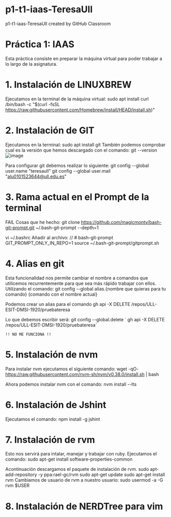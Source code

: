 # p1-t1-iaas-TeresaUll
p1-t1-iaas-TeresaUll created by GitHub Classroom

# Práctica 1: IAAS

Esta práctica consiste en preparar la máquina virtual para poder trabajar a lo largo de la asignatura. 


# 1. Instalación de LINUXBREW

Ejecutamos en la terminal de la máquina virtual:
    sudo apt install curl
    /bin/bash -c "$(curl -fsSL https://raw.githubusercontent.com/Homebrew/install/HEAD/install.sh)"

# 2. Instalación de GIT

Ejecutamos en la terminal:
    sudo apt install git 
También podemos comprobar cual es la versión que hemos descargado con el comando: 
    git --version 
![image](/Users/teresabonetcosta/Desktop/capt1git.png)

Para configurar git debemos realizar lo siguiente: 
    git config --global user.name "teresaull"
    git config --global user.mail "alu0101523644@ull.edu.es"
    

# 3. Rama actual en el Prompt de la terminal

FAIL 
Cosas que he hecho:
git clone https://github.com/magicmonty/bash-git-prompt.git ~/.bash-git-prompt --depth=1

vi ~/.bashrc
Añadir al archivo: 
 // # bash-git-prompt
GIT_PROMPT_ONLY_IN_REPO=1
source ~/.bash-git-prompt/gitprompt.sh


# 4. Alias en git

Esta funcionalidad nos permite cambiar el nombre a comandos que utilicemos recurrentemente para que sea más rápido trabajar con ellos. 
Utilizando el comando:
    git config --global alias.{nombre que quieras para tu comando} {comando con el nombre actual}

Podemos crear un alias para el comando 
    gh api -X DELETE /repos/ULL-ESIT-DMSI-1920/pruebateresa

Lo que debemos escribir será:
    git config --global.delete ´ gh api -X DELETE /repos/ULL-ESIT-DMSI-1920/pruebateresa´

    !! NO ME FUNCIONA !!

# 5. Instalación de nvm

Para instalar nvm ejecutamos el siguiente comando:
    wget -qO- https://raw.githubusercontent.com/nvm-sh/nvm/v0.38.0/install.sh | bash

Ahora podemos instalar nvm con el comando:
    nvm install --lts

# 6. Instalación de Jshint 
Ejecutamos el comando: 
    npm install -g jshint

# 7. Instalación de rvm 
Esto nos servirá para intalar, manejar y trabajar con ruby. 
Ejecutamos el comando:
    sudo apt-get install software-properties-common

Acontinuación descargamos el paquete de instalación de rvm. 
    sudo apt-add-repository -y ppa:rael-gc/rvm
    sudo apt-get update
    sudo apt-get install rvm
Cambiamos de usuario de rvm a nuestro usuario: 
    sudo usermod -a -G rvm $USER


# 8. Instalación de NERDTree para vim 



